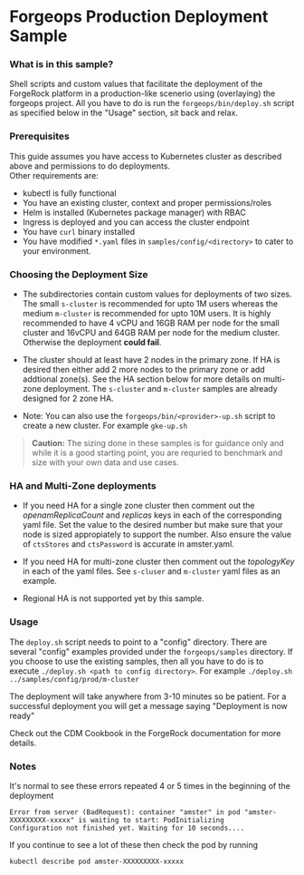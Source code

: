 # Forgeops Production Deployment Sample

### What is in this sample?
Shell scripts and custom values that facilitate the deployment of the ForgeRock platform in a production-like scenerio using (overlaying) the forgeops project.  All you have to do is run the `forgeops/bin/deploy.sh` script as specified below in the "Usage" section, sit back and relax.  

### Prerequisites
This guide assumes you have access to Kubernetes cluster as described above and permissions to do deployments.  
Other requirements are:
 - kubectl is fully functional
 - You have an existing cluster, context and proper permissions/roles
 - Helm is installed (Kubernetes package manager) with RBAC
 - Ingress is deployed and you can access the cluster endpoint
 - You have `curl` binary installed
 - You have modified `*.yaml` files in `samples/config/<directory>` to cater to your environment.


### Choosing the Deployment Size

- The subdirectories contain custom values for deployments of two sizes.  The small `s-cluster` is recommended for upto 1M users whereas the medium `m-cluster` is recommended for upto 10M users. It is highly recommended to have 4 vCPU and 16GB RAM per node for the small cluster and 16vCPU and 64GB RAM per node for the medium cluster. Otherwise the deployment **could fail**. 

- The cluster should at least have 2 nodes in the primary zone. If HA is desired then either add 2 more nodes to the primary zone or add addtional zone(s).  See the HA section below for more details on multi-zone deployment.  The `s-cluster` and `m-cluster` samples are already designed for 2 zone HA.

- Note: You can also use the `forgeops/bin/<provider>-up.sh` script to create a new cluster. For example `gke-up.sh` 

> **Caution:** The sizing done in these samples is for guidance only and while it is a good starting point, you are requried to benchmark and size with your own data and use cases.


### HA and Multi-Zone deployments
- If you need HA for a single zone cluster then comment out the *openamReplicaCount* and *replicas* keys in each of the corresponding yaml file.  Set the value to the desired number but make sure that your node is sized appropiately to support the number.  Also ensure the value of `ctsStores` and `ctsPassword` is accurate in amster.yaml.

- If you need HA for multi-zone cluster then comment out the *topologyKey* in each of the yaml files.  See `s-cluser` and `m-cluster` yaml files as an example.

- Regional HA is not supported yet by this sample. 


### Usage

The `deploy.sh` script needs to point to a "config" directory.  There are several "config" examples provided under the `forgeops/samples` directory.  If you choose to use the existing samples, then all you have to do is to execute `./deploy.sh <path to config directory>`. For example `./deploy.sh ../samples/config/prod/m-cluster`

The deployment will take anywhere from 3-10 minutes so be patient. For a successful deployment you will get a message saying "Deployment is now ready"

Check out the CDM Cookbook in the ForgeRock documentation for more details.

### Notes
It's normal to see these errors repeated 4 or 5 times in the beginning of the deployment
```
Error from server (BadRequest): container "amster" in pod "amster-XXXXXXXXX-xxxxx" is waiting to start: PodInitializing
Configuration not finished yet. Waiting for 10 seconds....
```
If you continue to see a lot of these then check the pod by running
```
kubectl describe pod amster-XXXXXXXXX-xxxxx
```

